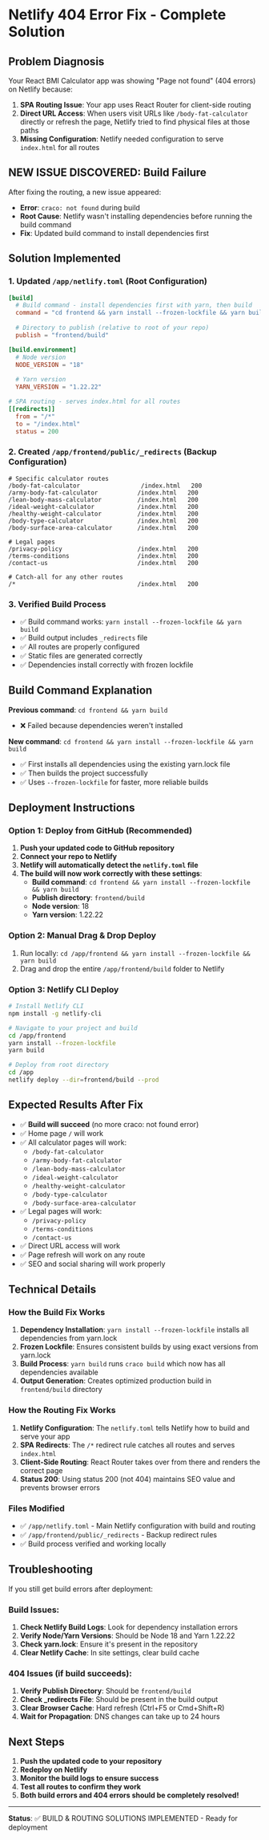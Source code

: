 # Netlify 404 Error Fix - Complete Solution

## Problem Diagnosis
Your React BMI Calculator app was showing "Page not found" (404 errors) on Netlify because:

1. **SPA Routing Issue**: Your app uses React Router for client-side routing
2. **Direct URL Access**: When users visit URLs like `/body-fat-calculator` directly or refresh the page, Netlify tried to find physical files at those paths
3. **Missing Configuration**: Netlify needed configuration to serve `index.html` for all routes

## NEW ISSUE DISCOVERED: Build Failure
After fixing the routing, a new issue appeared:
- **Error**: `craco: not found` during build
- **Root Cause**: Netlify wasn't installing dependencies before running the build command
- **Fix**: Updated build command to install dependencies first

## Solution Implemented

### 1. Updated `/app/netlify.toml` (Root Configuration)
```toml
[build]
  # Build command - install dependencies first with yarn, then build
  command = "cd frontend && yarn install --frozen-lockfile && yarn build"
  
  # Directory to publish (relative to root of your repo)
  publish = "frontend/build"

[build.environment]
  # Node version
  NODE_VERSION = "18"
  
  # Yarn version
  YARN_VERSION = "1.22.22"

# SPA routing - serves index.html for all routes
[[redirects]]
  from = "/*"
  to = "/index.html"
  status = 200
```

### 2. Created `/app/frontend/public/_redirects` (Backup Configuration)
```
# Specific calculator routes
/body-fat-calculator                 /index.html   200
/army-body-fat-calculator           /index.html   200
/lean-body-mass-calculator          /index.html   200
/ideal-weight-calculator            /index.html   200
/healthy-weight-calculator          /index.html   200
/body-type-calculator               /index.html   200
/body-surface-area-calculator       /index.html   200

# Legal pages
/privacy-policy                     /index.html   200
/terms-conditions                   /index.html   200
/contact-us                         /index.html   200

# Catch-all for any other routes
/*                                  /index.html   200
```

### 3. Verified Build Process
- ✅ Build command works: `yarn install --frozen-lockfile && yarn build`
- ✅ Build output includes `_redirects` file
- ✅ All routes are properly configured
- ✅ Static files are generated correctly
- ✅ Dependencies install correctly with frozen lockfile

## Build Command Explanation

**Previous command**: `cd frontend && yarn build`
- ❌ Failed because dependencies weren't installed

**New command**: `cd frontend && yarn install --frozen-lockfile && yarn build`
- ✅ First installs all dependencies using the existing yarn.lock file
- ✅ Then builds the project successfully
- ✅ Uses `--frozen-lockfile` for faster, more reliable builds

## Deployment Instructions

### Option 1: Deploy from GitHub (Recommended)
1. **Push your updated code to GitHub repository**
2. **Connect your repo to Netlify**
3. **Netlify will automatically detect the `netlify.toml` file**
4. **The build will now work correctly with these settings**:
   - **Build command**: `cd frontend && yarn install --frozen-lockfile && yarn build`
   - **Publish directory**: `frontend/build`
   - **Node version**: 18
   - **Yarn version**: 1.22.22

### Option 2: Manual Drag & Drop Deploy
1. Run locally: `cd /app/frontend && yarn install --frozen-lockfile && yarn build`
2. Drag and drop the entire `/app/frontend/build` folder to Netlify

### Option 3: Netlify CLI Deploy
```bash
# Install Netlify CLI
npm install -g netlify-cli

# Navigate to your project and build
cd /app/frontend
yarn install --frozen-lockfile
yarn build

# Deploy from root directory
cd /app
netlify deploy --dir=frontend/build --prod
```

## Expected Results After Fix
- ✅ **Build will succeed** (no more craco: not found error)
- ✅ Home page `/` will work
- ✅ All calculator pages will work:
  - `/body-fat-calculator`
  - `/army-body-fat-calculator`
  - `/lean-body-mass-calculator`
  - `/ideal-weight-calculator`
  - `/healthy-weight-calculator`
  - `/body-type-calculator`
  - `/body-surface-area-calculator`
- ✅ Legal pages will work:
  - `/privacy-policy`
  - `/terms-conditions`
  - `/contact-us`
- ✅ Direct URL access will work
- ✅ Page refresh will work on any route
- ✅ SEO and social sharing will work properly

## Technical Details

### How the Build Fix Works
1. **Dependency Installation**: `yarn install --frozen-lockfile` installs all dependencies from yarn.lock
2. **Frozen Lockfile**: Ensures consistent builds by using exact versions from yarn.lock
3. **Build Process**: `yarn build` runs `craco build` which now has all dependencies available
4. **Output Generation**: Creates optimized production build in `frontend/build` directory

### How the Routing Fix Works
1. **Netlify Configuration**: The `netlify.toml` tells Netlify how to build and serve your app
2. **SPA Redirects**: The `/*` redirect rule catches all routes and serves `index.html`
3. **Client-Side Routing**: React Router takes over from there and renders the correct page
4. **Status 200**: Using status 200 (not 404) maintains SEO value and prevents browser errors

### Files Modified
- ✅ `/app/netlify.toml` - Main Netlify configuration with build and routing
- ✅ `/app/frontend/public/_redirects` - Backup redirect rules
- ✅ Build process verified and working locally

## Troubleshooting

If you still get build errors after deployment:

### Build Issues:
1. **Check Netlify Build Logs**: Look for dependency installation errors
2. **Verify Node/Yarn Versions**: Should be Node 18 and Yarn 1.22.22
3. **Check yarn.lock**: Ensure it's present in the repository
4. **Clear Netlify Cache**: In site settings, clear build cache

### 404 Issues (if build succeeds):
1. **Verify Publish Directory**: Should be `frontend/build`
2. **Check _redirects File**: Should be present in the build output
3. **Clear Browser Cache**: Hard refresh (Ctrl+F5 or Cmd+Shift+R)
4. **Wait for Propagation**: DNS changes can take up to 24 hours

## Next Steps
1. **Push the updated code to your repository**
2. **Redeploy on Netlify**
3. **Monitor the build logs to ensure success**
4. **Test all routes to confirm they work**
5. **Both build errors and 404 errors should be completely resolved!**

---
**Status**: ✅ BUILD & ROUTING SOLUTIONS IMPLEMENTED - Ready for deployment